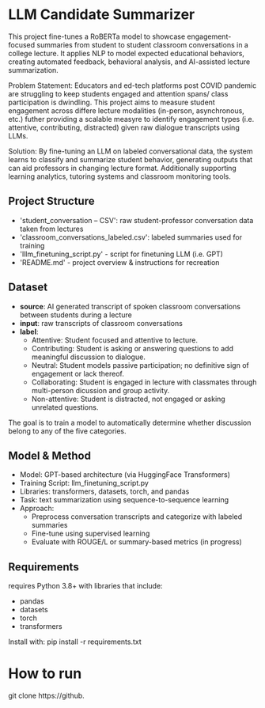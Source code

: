 # LLM Candidate Summarizer

This project fine-tunes a RoBERTa model to showcase engagement-focused summaries from student to student classroom conversations in a college lecture. It applies NLP to model expected educational behaviors, creating automated feedback, behavioral analysis, and AI-assisted lecture summarization.

Problem Statement: 
Educators and ed-tech platforms post COVID pandemic are struggling to keep students engaged and attention spans/ class participation is dwindling. This project aims to measure student engagement across differe lecture modalities (in-person, asynchronous, etc.) futher providing a scalable measyre to identify engagement types (i.e. attentive, contributing, distracted) given raw dialogue transcripts using LLMs.

Solution:
By fine-tuning an LLM on labeled conversational data, the system learns to classify and summarize student behavior, generating outputs that can aid professors in changing lecture format. Additionally supporting learning analytics, tutoring systems and classroom monitoring tools.

## Project Structure
- 'student_conversation – CSV': raw student-professor conversation data taken from lectures
- 'classroom_conversations_labeled.csv': labeled summaries used for training
- 'lllm_finetuning_script.py' - script for finetuning LLM (i.e. GPT)
- 'README.md' - project overview & instructions for recreation

## Dataset
- **source**: AI generated transcript of spoken classroom conversations between students during a lecture
- **input**: raw transcripts of classroom conversations
- **label**:
    - Attentive: Student focused and attentive to lecture.
    - Contributing: Student is asking or answering questions to add meaningful discussion to dialogue.
    - Neutral: Student models passive participation; no definitive sign of engagement or lack thereof.
    - Collaborating: Student is engaged in lecture with classmates through multi-person dicussion and group activity.
    - Non-attentive: Student is distracted, not engaged or asking unrelated questions.

The goal is to train a model to automatically determine whether discussion belong to any of the five categories.

## Model & Method
- Model: GPT-based architecture (via HuggingFace Transformers)
- Training Script: llm_finetuning_script.py
- Libraries: transformers, datasets, torch, and pandas
- Task: text summarization using sequence-to-sequence learning
- Approach:
    - Preprocess conversation transcripts and categorize with labeled summaries
    - Fine-tune using supervised learning
    - Evaluate with ROUGE/L or summary-based metrics (in progress)

## Requirements

requires Python 3.8+ with libraries that include:
- pandas
- datasets
- torch
- transformers

Install with:
pip install -r requirements.txt

# How to run
git clone https://github.


